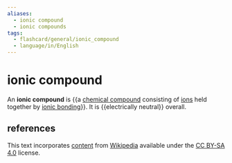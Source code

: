 ```yaml
---
aliases:
  - ionic compound
  - ionic compounds
tags:
  - flashcard/general/ionic_compound
  - language/in/English
---
```


# ionic compound

An __ionic compound__ is {{a [chemical compound](chemical%20compound.md) consisting of [ions](ion.md) held together by [ionic bonding](ionic%20bond.md)}}. It is {{electrically neutral}} overall. <!--SR:!2025-04-15,508,270!2027-06-24,1111,330-->

## references

This text incorporates [content](https://en.wikipedia.org/wiki/ionic_compound) from [Wikipedia](Wikipedia.md) available under the [CC BY-SA 4.0](https://creativecommons.org/licenses/by-sa/4.0/) license.
